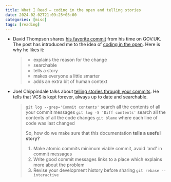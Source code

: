```yaml
---
title: What I Read — coding in the open and telling stories
date: 2024-02-02T21:09:25+03:00
categories: [misc]
tags: [reading]
---
```


* David Thompson shares [his favorite commit](https://dhwthompson.com/2019/my-favourite-git-commit) from his time on GOV.UK. The post has introduced me to the idea of [coding in the open](https://gds.blog.gov.uk/2017/09/04/the-benefits-of-coding-in-the-open/). Here is why he likes it:
    > * explains the reason for the change
    > * searchable
    > * tells a story
    > * makes everyone a little smarter
    > * adds an extra bit of human context
* Joel Chippindale talks about [telling stories through your commits](https://blog.mocoso.co.uk/talks/2015/01/12/telling-stories-through-your-commits/). He tells that VCS is kept forever, always up to date and searchable.
    > `git log --grep='Commit contents'` search all the contents of all your commit messages
    > `git log -S 'Diff contents'` search all the contents of all the code changes
    > `git blame` where each line of code was last changed
    >
    > So, how do we make sure that this documentation **tells a useful story?**
    > 1. Make atomic commits
    >   minimum viable commit, avoid 'and' in commit messages
    > 2. Write good commit messages
    >   links to a place which explains more about the problem
    > 3. Revise your development history before sharing
    >   `git rebase --interactive`